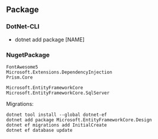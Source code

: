## Package

### DotNet-CLI
- dotnet add package [NAME]

### NugetPackage
```
FontAwesome5
Microsoft.Extensions.DependencyInjection
Prism.Core
```
```
Microsoft.EntityFrameworkCore
Microsoft.EntityFrameworkCore.SqlServer
```
Migrations:
```
dotnet tool install --global dotnet-ef
dotnet add package Microsoft.EntityFrameworkCore.Design
dotnet ef migrations add InitialCreate
dotnet ef database update
```
